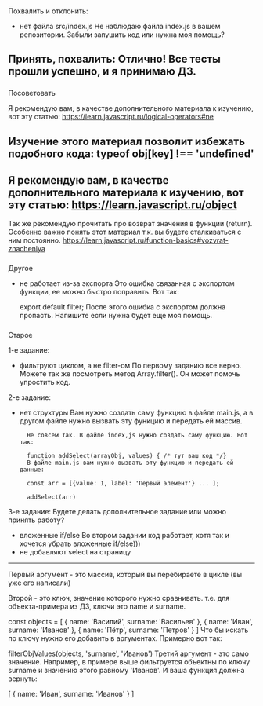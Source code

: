 ###
Похвалить и отклонить:
- нет файла src/index.js
Не наблюдаю файла index.js в вашем репозитории. Забыли запушить код или нужна моя помощь?



###
Принять, похвалить:
Отлично! Все тесты прошли успешно, и я принимаю ДЗ.
---

###
Посоветовать

Я рекомендую вам, в качестве дополнительного материала к изучению, вот эту статью:
https://learn.javascript.ru/logical-operators#ne

Изучение этого материал позволит избежать подобного кода:
typeof obj[key] !== 'undefined'
---
Я рекомендую вам, в качестве дополнительного материала к изучению, вот эту статью:
https://learn.javascript.ru/object
---
Так же рекомендую прочитать про возврат значения в функции (return). Особенно важно понять этот материал т.к. вы будете сталкиваться с ним постоянно.
https://learn.javascript.ru/function-basics#vozvrat-znacheniya


###
Другое
- не работает из-за экспорта
    Это ошибка связанная с экспортом функции, ее можно быстро поправить. Вот так:

    export default filter;
    После этого ошибка с экспортом должна пропасть. Напишите если нужна будет еще моя помощь.





###
Старое

1-е задание:
- фильтруют циклом, а не filter-ом
    По первому заданию все верно. Можете так же посмотреть метод Array.filter(). Он может помочь упростить код.

2-е задание:
- нет структуры
    Вам нужно создать саму функцию в файле main.js, а в другом файле нужно вызвать эту функцию и передать ей массив.

        Не совсем так. В файле index,js нужно создать саму функцию. Вот так:

        function addSelect(arrayObj, values) { /* тут ваш код */}
        В файле main.js вам нужно вызвать эту функцию и передать ей данные:

        const arr = [{value: 1, label: 'Первый элемент'} ... ];

        addSelect(arr)

3-е задание:
Будете делать дополнительное задание или можно принять работу?

- вложенные if/else
    Во втором задании код работает, хотя так и хочется убрать вложенные if/else)))
- не добавляют select на страницу

---
Первый аргумент - это массив, который вы перебираете в цикле (вы уже его написали)

Второй - это ключ, значение которого нужно сравнивать. т.е. для объекта-примера из ДЗ, ключи это name и surname.

const objects = [
  { name: 'Василий', surname: 'Васильев' },
  { name: 'Иван', surname: 'Иванов' },
  { name: 'Пётр', surname: 'Петров' }
]
Что бы искать по ключу нужно его добавить в аргументах. Примерно вот так:

filterObjValues(objects, 'surname', 'Иванов')
Третий аргумент - это само значение.  Например, в примере выше фильтруется объектны по ключу surname и значению этого равному 'Иванов'. И ваша функция должна вернуть:

[
 { name: 'Иван', surname: 'Иванов' }
]

